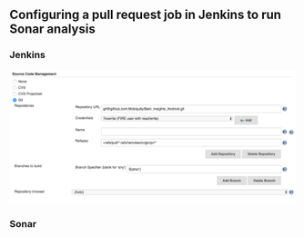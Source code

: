 ## Configuring a pull request job in Jenkins to run Sonar analysis
### Jenkins

![alt text](https://github.com/jsposato/docs/blob/master/Mobiquity/images/PR_GitConfig.png "Git Config Screen")


### Sonar
